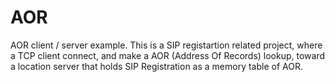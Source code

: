 # AOR
AOR client / server example.
This is a SIP registartion related project, where a TCP client connect, and make a AOR (Address Of Records) lookup, 
toward a location server that holds SIP Registration as a memory table of AOR.
